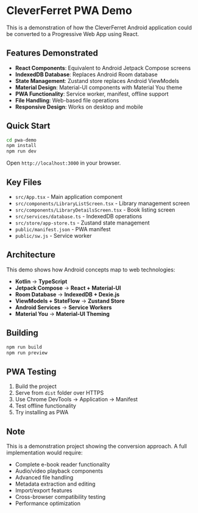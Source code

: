# CleverFerret PWA Demo

This is a demonstration of how the CleverFerret Android application could be converted to a Progressive Web App using React.

## Features Demonstrated

- **React Components**: Equivalent to Android Jetpack Compose screens
- **IndexedDB Database**: Replaces Android Room database
- **State Management**: Zustand store replaces Android ViewModels
- **Material Design**: Material-UI components with Material You theme
- **PWA Functionality**: Service worker, manifest, offline support
- **File Handling**: Web-based file operations
- **Responsive Design**: Works on desktop and mobile

## Quick Start

```bash
cd pwa-demo
npm install
npm run dev
```

Open `http://localhost:3000` in your browser.

## Key Files

- `src/App.tsx` - Main application component
- `src/components/LibraryListScreen.tsx` - Library management screen
- `src/components/LibraryDetailsScreen.tsx` - Book listing screen
- `src/services/database.ts` - IndexedDB operations
- `src/store/app-store.ts` - Zustand state management
- `public/manifest.json` - PWA manifest
- `public/sw.js` - Service worker

## Architecture

This demo shows how Android concepts map to web technologies:

- **Kotlin** → **TypeScript**
- **Jetpack Compose** → **React + Material-UI**
- **Room Database** → **IndexedDB + Dexie.js**
- **ViewModels + StateFlow** → **Zustand Store**
- **Android Services** → **Service Workers**
- **Material You** → **Material-UI Theming**

## Building

```bash
npm run build
npm run preview
```

## PWA Testing

1. Build the project
2. Serve from `dist` folder over HTTPS
3. Use Chrome DevTools → Application → Manifest
4. Test offline functionality
5. Try installing as PWA

## Note

This is a demonstration project showing the conversion approach. A full implementation would require:

- Complete e-book reader functionality
- Audio/video playback components
- Advanced file handling
- Metadata extraction and editing
- Import/export features
- Cross-browser compatibility testing
- Performance optimization